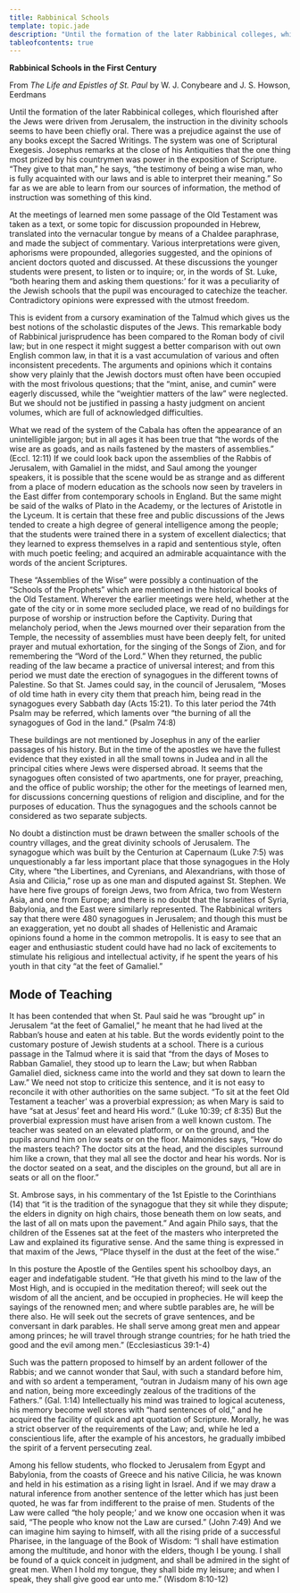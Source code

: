 ```yaml
---
title: Rabbinical Schools
template: topic.jade
description: "Until the formation of the later Rabbinical colleges, which flourished after the Jews were driven from Jerusalem, the instruction in the divinity schools seems to have been chiefly oral."
tableofcontents: true
---
```


**Rabbinical Schools in the First Century**

From *The Life and Epistles of St. Paul* by W. J. Conybeare and J. S.
Howson, Eerdmans

Until the formation of the later Rabbinical colleges, which flourished
after the Jews were driven from Jerusalem, the instruction in the
divinity schools seems to have been chiefly oral. There was a prejudice
against the use of any books except the Sacred Writings. The system was
one of Scriptural Exegesis. Josephus remarks at the close of his
Antiquities that the one thing most prized by his countrymen was power
in the exposition of Scripture. “They give to that man,” he says, “the
testimony of being a wise man, who is fully acquainted with our laws and
is able to interpret their meaning.” So far as we are able to learn from
our sources of information, the method of instruction was something of
this kind.

At the meetings of learned men some passage of the Old Testament was
taken as a text, or some topic for discussion propounded in Hebrew,
translated into the vernacular tongue by means of a Chaldee paraphrase,
and made the subject of commentary. Various interpretations were given,
aphorisms were propounded, allegories suggested, and the opinions of
ancient doctors quoted and discussed. At these discussions the younger
students were present, to listen or to inquire; or, in the words of St.
Luke, “both hearing them and asking them questions:’ for it was a
peculiarity of the Jewish schools that the pupil was encouraged to
catechize the teacher. Contradictory opinions were expressed with the
utmost freedom.

This is evident from a cursory examination of the Talmud which gives us
the best notions of the scholastic disputes of the Jews. This remarkable
body of Rabbinical jurisprudence has been compared to the Roman body of
civil law; but in one respect it might suggest a better comparison with
out own English common law, in that it is a vast accumulation of various
and often inconsistent precedents. The arguments and opinions which it
contains show very plainly that the Jewish doctors must often have been
occupied with the most frivolous questions; that the “mint, anise, and
cumin” were eagerly discussed, while the “weightier matters of the law”
were neglected. But we should not be justified in passing a hasty
judgment on ancient volumes, which are full of acknowledged
difficulties.

What we read of the system of the Cabala has often the appearance of an
unintelligible jargon; but in all ages it has been true that “the words
of the wise are as goads, and as nails fastened by the masters of
assemblies.” (Eccl. 12:11) If we could look back upon the assemblies of
the Rabbis of Jerusalem, with Gamaliel in the midst, and Saul among the
younger speakers, it is possible that the scene would be as strange and
as different from a place of modern education as the schools now seen by
travelers in the East differ from contemporary schools in England. But
the same might be said of the walks of Plato in the Academy, or the
lectures of Aristotle in the Lyceum. It is certain that these free and
public discussions of the Jews tended to create a high degree of general
intelligence among the people; that the students were trained there in a
system of excellent dialectics; that they learned to express themselves
in a rapid and sententious style, often with much poetic feeling; and
acquired an admirable acquaintance with the words of the ancient
Scriptures.

These “Assemblies of the Wise” were possibly a continuation of the
“Schools of the Prophets” which are mentioned in the historical books of
the Old Testament. Wherever the earlier meetings were held, whether at
the gate of the city or in some more secluded place, we read of no
buildings for purpose of worship or instruction before the Captivity.
During that melancholy period, when the Jews mourned over their
separation from the Temple, the necessity of assemblies must have been
deeply felt, for united prayer and mutual exhortation, for the singing
of the Songs of Zion, and for remembering the “Word of the Lord.” When
they returned, the public reading of the law became a practice of
universal interest; and from this period we must date the erection of
synagogues in the different towns of Palestine. So that St. James could
say, in the council of Jerusalem, “Moses of old time hath in every city
them that preach him, being read in the synagogues every Sabbath day
(Acts 15:21). To this later period the 74th Psalm may be referred, which
laments over “the burning of all the synagogues of God in the land.”
(Psalm 74:8)

These buildings are not mentioned by Josephus in any of the earlier
passages of his history. But in the time of the apostles we have the
fullest evidence that they existed in all the small towns in Judea and
in all the principal cities where Jews were dispersed abroad. It seems
that the synagogues often consisted of two apartments, one for prayer,
preaching, and the office of public worship; the other for the meetings
of learned men, for discussions concerning questions of religion and
discipline, and for the purposes of education. Thus the synagogues and
the schools cannot be considered as two separate subjects.

No doubt a distinction must be drawn between the smaller schools of the
country villages, and the great divinity schools of Jerusalem. The
synagogue which was built by the Centurion at Capernaum (Luke 7:5) was
unquestionably a far less important place that those synagogues in the
Holy City, where “the Libertines, and Cyrenians, and Alexandrians, with
those of Asia and Cilicia,” rose up as one man and disputed against St.
Stephen. We have here five groups of foreign Jews, two from Africa, two
from Western Asia, and one from Europe; and there is no doubt that the
Israelites of Syria, Babylonia, and the East were similarly represented.
The Rabbinical writers say that there were 480 synagogues in Jerusalem;
and though this must be an exaggeration, yet no doubt all shades of
Hellenistic and Aramaic opinions found a home in the common metropolis.
It is easy to see that an eager and enthusiastic student could have had
no lack of excitements to stimulate his religious and intellectual
activity, if he spent the years of his youth in that city “at the feet
of Gamaliel.”

## Mode of Teaching

It has been contended that when St. Paul said he was “brought up” in
Jerusalem “at the feet of Gamaliel,” he meant that he had lived at the
Rabban’s house and eaten at his table. But the words evidently point to
the customary posture of Jewish students at a school. There is a curious
passage in the Talmud where it is said that “from the days of Moses to
Rabban Gamaliel, they stood up to learn the Law; but when Rabban
Gamaliel died, sickness came into the world and they sat down to learn
the Law.” We need not stop to criticize this sentence, and it is not
easy to reconcile it with other authorities on the same subject. “To sit
at the feet Old Testament a teacher’ was a proverbial expression; as
when Mary is said to have “sat at Jesus’ feet and heard His word.” (Luke
10:39; cf 8:35) But the proverbial expression must have arisen from a
well known custom. The teacher was seated on an elevated platform, or on
the ground, and the pupils around him on low seats or on the floor.
Maimonides says, “How do the masters teach? The doctor sits at the head,
and the disciples surround him like a crown, that they mal all see the
doctor and hear his words. Nor is the doctor seated on a seat, and the
disciples on the ground, but all are in seats or all on the floor.”

St. Ambrose says, in his commentary of the 1st Epistle to the
Corinthians (14) that “it is the tradition of the synagogue that they
sit while they dispute; the elders in dignity on high chairs, those
beneath them on low seats, and the last of all on mats upon the
pavement.” And again Philo says, that the children of the Essenes sat at
the feet of the masters who interpreted the Law and explained its
figurative sense. And the same thing is expressed in that maxim of the
Jews, “Place thyself in the dust at the feet of the wise.”

In this posture the Apostle of the Gentiles spent his schoolboy days, an
eager and indefatigable student. “He that giveth his mind to the law of
the Most High, and is occupied in the meditation thereof; will seek out
the wisdom of all the ancient, and be occupied in prophecies. He will
keep the sayings of the renowned men; and where subtle parables are, he
will be there also. He will seek out the secrets of grave sentences, and
be conversant in dark parables. He shall serve among great men and
appear among princes; he will travel through strange countries; for he
hath tried the good and the evil among men.” (Ecclesiasticus 39:1-4)

Such was the pattern proposed to himself by an ardent follower of the
Rabbis; and we cannot wonder that Saul, with such a standard before him,
and with so ardent a temperament, “outran in Judaism many of his own age
and nation, being more exceedingly zealous of the traditions of the
Fathers.” (Gal. 1:14) Intellectually his mind was trained to logical
acuteness, his memory become well stores with “hard sentences of old,”
and he acquired the facility of quick and apt quotation of Scripture.
Morally, he was a strict observer of the requirements of the Law; and,
while he led a conscientious life, after the example of his ancestors,
he gradually imbibed the spirit of a fervent persecuting zeal.

Among his fellow students, who flocked to Jerusalem from Egypt and
Babylonia, from the coasts of Greece and his native Cilicia, he was
known and held in his estimation as a rising light in Israel. And if we
may draw a natural inference from another sentence of the letter which
has just been quoted, he was far from indifferent to the praise of men.
Students of the Law were called “the holy people;’ and we know one
occasion when it was said, “The people who know not the Law are cursed.”
(John 7:49) And we can imagine him saying to himself, with all the
rising pride of a successful Pharisee, in the language of the Book of
Wisdom: “I shall have estimation among the multitude, and honor with the
elders, though I be young. I shall be found of a quick conceit in
judgment, and shall be admired in the sight of great men. When I hold my
tongue, they shall bide my leisure; and when I speak, they shall give
good ear unto me.” (Wisdom 8:10-12)

